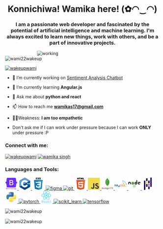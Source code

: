 
<h1 align="center">Konnichiwa! Wamika here! (✿◠‿◠)</h1>
<h3 align="center">I am a passionate web developer and fascinated by the potential of artificial intelligence and machine learning. I'm always excited to learn new things, work with others, and be a part of innovative projects.</h3>
<img width="400" align="right" src="https://i.pinimg.com/originals/e3/cc/a9/e3cca9951cf7e6c356fff2c580333b22.gif" alt="working" />

<p align="left"> <img src="https://komarev.com/ghpvc/?username=wami22wakeup&label=Profile%20views&color=0e75b6&style=flat" alt="wami22wakeup" /> </p>

<p align="left"> <a href="https://twitter.com/wakeupwami" target="blank"><img src="https://img.shields.io/twitter/follow/wakeupwami?logo=twitter&style=for-the-badge" alt="wakeupwami" /></a> </p>

- 🔭 I’m currently working on [Sentiment Analysis Chatbot](https://github.com/wami22wakeup/Sentiment-Chatbot)

- 🌱 I’m currently learning **Angular.js**

- 💬 Ask me about **python and react**

- 📫 How to reach me **wamikas17@gmail.com**

- 😶‍🌫️Weakness: **I am too empathetic**

- Don't ask me if I can work under pressure because I can work **ONLY** under pressure :P

<h3 align="left">Connect with me:</h3>
<p align="left">
<a href="https://twitter.com/wakeupwami" target="blank"><img align="center" src="https://raw.githubusercontent.com/rahuldkjain/github-profile-readme-generator/master/src/images/icons/Social/twitter.svg" alt="wakeupwami" height="30" width="40" /></a>
<a href="https://www.linkedin.com/in/wamika-s-546056227/" target="blank"><img align="center" src="https://raw.githubusercontent.com/rahuldkjain/github-profile-readme-generator/master/src/images/icons/Social/linked-in-alt.svg" alt="wamika singh" height="30" width="40" /></a>
</p>

<h3 align="left">Languages and Tools:</h3>
<p align="left"> <a href="https://getbootstrap.com" target="_blank" rel="noreferrer"> <img src="https://raw.githubusercontent.com/devicons/devicon/master/icons/bootstrap/bootstrap-plain-wordmark.svg" alt="bootstrap" width="40" height="40"/> </a> <a href="https://www.w3schools.com/cpp/" target="_blank" rel="noreferrer"> <img src="https://raw.githubusercontent.com/devicons/devicon/master/icons/cplusplus/cplusplus-original.svg" alt="cplusplus" width="40" height="40"/> </a> <a href="https://www.w3schools.com/css/" target="_blank" rel="noreferrer"> <img src="https://raw.githubusercontent.com/devicons/devicon/master/icons/css3/css3-original-wordmark.svg" alt="css3" width="40" height="40"/> </a> <a href="https://www.figma.com/" target="_blank" rel="noreferrer"> <img src="https://www.vectorlogo.zone/logos/figma/figma-icon.svg" alt="figma" width="40" height="40"/> </a> <a href="https://git-scm.com/" target="_blank" rel="noreferrer"> <img src="https://www.vectorlogo.zone/logos/git-scm/git-scm-icon.svg" alt="git" width="40" height="40"/> </a> <a href="https://www.w3.org/html/" target="_blank" rel="noreferrer"> <img src="https://raw.githubusercontent.com/devicons/devicon/master/icons/html5/html5-original-wordmark.svg" alt="html5" width="40" height="40"/> </a> <a href="https://developer.mozilla.org/en-US/docs/Web/JavaScript" target="_blank" rel="noreferrer"> <img src="https://raw.githubusercontent.com/devicons/devicon/master/icons/javascript/javascript-original.svg" alt="javascript" width="40" height="40"/> </a> <a href="https://www.mongodb.com/" target="_blank" rel="noreferrer"> <img src="https://raw.githubusercontent.com/devicons/devicon/master/icons/mongodb/mongodb-original-wordmark.svg" alt="mongodb" width="40" height="40"/> </a> <a href="https://www.mysql.com/" target="_blank" rel="noreferrer"> <img src="https://raw.githubusercontent.com/devicons/devicon/master/icons/mysql/mysql-original-wordmark.svg" alt="mysql" width="40" height="40"/> </a> <a href="https://nodejs.org" target="_blank" rel="noreferrer"> <img src="https://raw.githubusercontent.com/devicons/devicon/master/icons/nodejs/nodejs-original-wordmark.svg" alt="nodejs" width="40" height="40"/> </a> <a href="https://pandas.pydata.org/" target="_blank" rel="noreferrer"> <img src="https://raw.githubusercontent.com/devicons/devicon/2ae2a900d2f041da66e950e4d48052658d850630/icons/pandas/pandas-original.svg" alt="pandas" width="40" height="40"/> </a> <a href="https://www.python.org" target="_blank" rel="noreferrer"> <img src="https://raw.githubusercontent.com/devicons/devicon/master/icons/python/python-original.svg" alt="python" width="40" height="40"/> </a> <a href="https://pytorch.org/" target="_blank" rel="noreferrer"> <img src="https://www.vectorlogo.zone/logos/pytorch/pytorch-icon.svg" alt="pytorch" width="40" height="40"/> </a> <a href="https://reactjs.org/" target="_blank" rel="noreferrer"> <img src="https://raw.githubusercontent.com/devicons/devicon/master/icons/react/react-original-wordmark.svg" alt="react" width="40" height="40"/> </a> <a href="https://scikit-learn.org/" target="_blank" rel="noreferrer"> <img src="https://upload.wikimedia.org/wikipedia/commons/0/05/Scikit_learn_logo_small.svg" alt="scikit_learn" width="40" height="40"/> </a> <a href="https://www.tensorflow.org" target="_blank" rel="noreferrer"> <img src="https://www.vectorlogo.zone/logos/tensorflow/tensorflow-icon.svg" alt="tensorflow" width="40" height="40"/> </a> </p>

<p><img align="center" src="https://github-readme-stats.vercel.app/api/top-langs?username=wami22wakeup&show_icons=true&locale=en&layout=compact" alt="wami22wakeup" /></p>

<p><img align="center" src="https://github-readme-streak-stats.herokuapp.com/?user=wami22wakeup&" alt="wami22wakeup" /></p>

